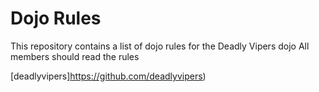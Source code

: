 Dojo Rules
==========

This repository contains a list of dojo rules for the Deadly Vipers dojo
All members should read the rules

[deadlyvipers]https://github.com/deadlyvipers)
